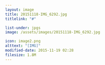 ```yaml
---
layout: image
title: 20151118-IMG_6292.jpg
titlelink: "#"

list-under: jpgs
image: /assets/images/20151118-IMG_6292.jpg

icon: image2.png
alttext: "[IMG]"
modified-date: 2015-11-19 02:28
filesize: 1.8M
---
```

